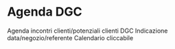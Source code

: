 # Agenda DGC

Agenda incontri clienti/potenziali clienti DGC
Indicazione data/negozio/referente
Calendario cliccabile
